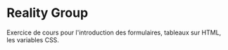 # Reality Group

Exercice de cours pour l'introduction des formulaires, tableaux sur HTML, les variables CSS.
